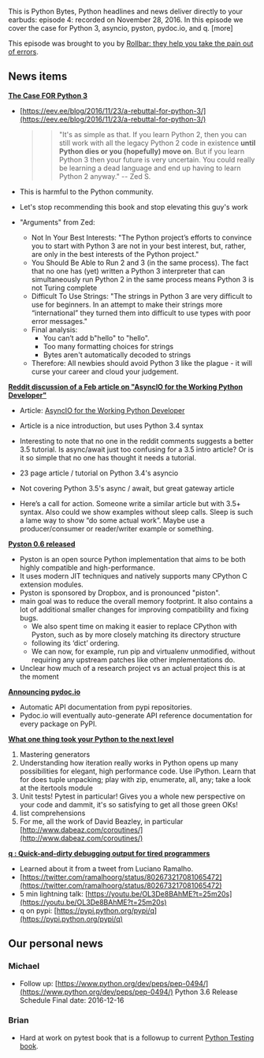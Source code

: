 This is Python Bytes, Python headlines and news deliver directly to your earbuds: episode 4: recorded on November 28, 2016. In this episode we cover the case for Python 3, asyncio, pyston, pydoc.io, and q. [more] 

This episode was brought to you by [Rollbar: they help you take the pain out of errors](http://rollbar.com/pythonbytes).

## News items

[**The Case FOR Python 3**](https://eev.ee/blog/2016/11/23/a-rebuttal-for-python-3/)
- [https://eev.ee/blog/2016/11/23/a-rebuttal-for-python-3/](https://eev.ee/blog/2016/11/23/a-rebuttal-for-python-3/)

    >> "It's as simple as that. If you learn Python 2, then you can still work with all the legacy Python 2 code in existence **until Python dies or you (hopefully) move on**. But if you learn Python 3 then your future is very uncertain. You could really be learning a dead language and end up having to learn Python 2 anyway." -- Zed S.

- This is harmful to the Python community.
- Let's stop recommending this book and stop elevating this guy's work
- "Arguments" from Zed:
    - Not In Your Best Interests: "The Python project’s efforts to convince you to start with Python 3 are not in your best interest, but, rather, are only in the best interests of the Python project."
    - You Should Be Able to Run 2 and 3 (in the same process). The fact that no one has (yet) written a Python 3 interpreter that can simultaneously run Python 2 in the same process means Python 3 is not Turing complete
    - Difficult To Use Strings: "The strings in Python 3 are very difficult to use for beginners. In an attempt to make their strings more “international” they turned them into difficult to use types with poor error messages."
    - Final analysis: 
        - You can’t add b"hello" to "hello".
        - Too many formatting choices for strings
        - Bytes aren't automatically decoded to strings
    - Therefore: All newbies should avoid Python 3 like the plague - it will curse your career and cloud your judgement.

[**Reddit discussion of a Feb article on "AsyncIO for the Working Python Developer"**](https://www.reddit.com/r/Python/comments/5ecj2o/asyncio_for_the_working_python_developer_just/?st=IVYVG4CT&sh=34a66cab)
- Article: [AsyncIO for the Working Python Developer](https://hackernoon.com/asyncio-for-the-working-python-developer-5c468e6e2e8e#.ft56qol06)

- Article is a nice introduction, but uses Python 3.4 syntax
- Interesting to note that no one in the reddit comments suggests a better 3.5 tutorial. Is async/await just too confusing for a 3.5 intro article? Or is it so simple that no one has thought it needs a tutorial. 
- 23 page article / tutorial on Python 3.4's asyncio
- Not covering Python 3.5's async / await, but great gateway article
- Here’s a call for action. Someone write a similar article but with 3.5+ syntax. Also could we show examples without sleep calls. Sleep is such a lame way to show “do some actual work”. Maybe use a producer/consumer or reader/writer example or something.


[**Pyston 0.6 released**](https://blog.pyston.org/2016/11/11/pyston-0-6-released/)

- Pyston is an open source Python implementation that aims to be both highly compatible and high-performance. 
- It uses modern JIT techniques and natively supports many CPython C extension modules. 
- Pyston is sponsored by Dropbox, and is pronounced "piston".
- main goal was to reduce the overall memory footprint.  It also contains a lot of additional smaller changes for improving compatibility and fixing bugs.
  - We also spent time on making it easier to replace CPython with Pyston, such as by more closely matching its directory structure 
  - following its ‘dict’ ordering.  
  - We can now, for example, run pip and virtualenv unmodified, without requiring any upstream patches like other implementations do.
- Unclear how much of a research project vs an actual project this is at the moment

[**Announcing pydoc.io**](http://blog.readthedocs.com/announcing-pydoc-io/)
- Automatic API documentation from pypi repositories.
- Pydoc.io will eventually auto-generate API reference documentation for every package on PyPI.

[**What one thing took your Python to the next level**](https://www.reddit.com/r/Python/comments/5f6ev8/what_one_thing_took_your_python_to_the_next_level/)

1. Mastering generators
2. Understanding how iteration really works in Python opens up many possibilities for elegant, high performance code. Use iPython. Learn that for does tuple unpacking; play with zip, enumerate, all, any; take a look at the itertools module
3. Unit tests! Pytest in particular! Gives you a whole new perspective on your code and dammit, it's so satisfying to get all those green OKs!
4. list comprehensions
5. For me, all the work of David Beazley, in particular [http://www.dabeaz.com/coroutines/](http://www.dabeaz.com/coroutines/)

[**q : Quick-and-dirty debugging output for tired programmers**](https://pypi.python.org/pypi/q)

- Learned about it from a tweet from Luciano Ramalho.
- [https://twitter.com/ramalhoorg/status/802673217081065472](https://twitter.com/ramalhoorg/status/802673217081065472)
- 5 min lightning talk: [https://youtu.be/OL3De8BAhME?t=25m20s](https://youtu.be/OL3De8BAhME?t=25m20s) 
- q on pypi: [https://pypi.python.org/pypi/q](https://pypi.python.org/pypi/q)

## Our personal news

### Michael
- Follow up: [https://www.python.org/dev/peps/pep-0494/](https://www.python.org/dev/peps/pep-0494/) Python 3.6 Release Schedule Final date: 2016-12-16

### Brian
- Hard at work on pytest book that is a followup to current [Python Testing book](http://pythontesting.net/book).
